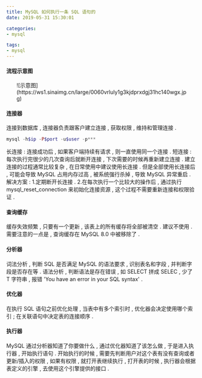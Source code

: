 ```yaml
---
title: MySQL 如何执行一条 SQL 语句的
date: 2019-05-31 15:30:01

categories: 
- mysql

tags: 
- mysql
---
```

#### 流程示意图
<div style="width: 450px; margin: auto">![示意图](https://ws1.sinaimg.cn/large/0060vrluly1g3kjdprxdgj31hc140wgx.jpg)</div>


#### 连接器
连接到数据库 , 连接器负责跟客户建立连接 , 获取权限 , 维持和管理连接 .

```php
mysql -h$ip -P$port -u$user -p***
```

长连接 : 连接成功后 , 如果客户端持续有请求 , 则一直使用同一个连接 .
短连接 : 每次执行完很少的几次查询后就断开连接 , 下次需要的时候再重新建立连接 .
建立连接的过程通常比较复杂 , 在日常使用中建议使用长连接 . 但是全部使用长连接后 , 可能会导致 MySQL 占用内存过高 , 被系统强行杀掉 , 导致 MySQL 异常重启 .
解决方案 : 1.定期断开长连接 . 2.在每次执行一个比较大的操作后 , 通过执行 mysql_reset_connection 来初始化连接资源 , 这个过程不需要重新连接和权限验证 .

#### 查询缓存
缓存失效频繁 , 只要有一个更新 , 该表上的所有缓存将全部被清空 . 建议不使用 .
需要注意的一点是 , 查询缓存在 MySQL 8.0 中被移除了 .

#### 分析器
词法分析 , 判断 SQL 是否满足 MySQL 的语法要求 , 识别表名和字段 , 并判断字段是否存在等 .
语法分析 , 判断语法是存在错误 , 如 SELECT 拼成 SELEC , 少了 T 字符串 , 报错 'You have an error in your SQL syntax' .

#### 优化器
在执行 SQL 语句之前优化处理 , 当表中有多个索引时 , 优化器会决定使用哪个索引 ; 在关联语句中决定表的连接顺序 .

#### 执行器
MySQL 通过分析器知道了你要做什么 , 通过优化器知道了该怎么做 , 于是进入执行器 , 开始执行语句 .
开始执行的时候 , 需要先判断用户对这个表有没有查询或者更新/插入的权限 , 如果有权限 , 就打开表继续执行 , 打开表的时候 , 执行器会根据表定义的引擎 , 去使用这个引擎提供的接口 .
